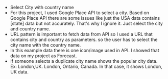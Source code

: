 * Select City with country name
* For this project, I used Google Place API to select a city. Based on Google Place API there are some issues like just the USA data contains [state] data but not accurately. That's why I ignore it. Just select the city and country name.
* URL pattern is important to fetch data from API so I used a URL that contains city and country as parameters. so the user has to select the city name with the country name.
* In this example data there is one icon/image used in API. I showed that data on my project as Forecast.
* If someone selects a duplicate city name shows the popular city data. Ex: London,UK. London, Ontario, Canada. In that case, it shows London, UK data.
